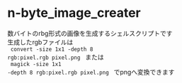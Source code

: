 # n-byte_image_creater
数バイトのrbg形式の画像を生成するシェルスクリプトです<br>
生成したrgbファイルは<br>
<code>
convert -size 1x1 -depth 8 rgb:pixel.rgb pixel.png
</code>
または<br>
<code>
magick -size 1x1 -depth 8 rgb:pixel.rgb pixel.png
</code>
でpngへ変換できます
